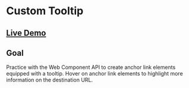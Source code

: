 # Custom Tooltip

## [Live Demo](https://codepen.io/borntofrappe/full/QRzNqE)

## Goal

Practice with the Web Component API to create anchor link elements equipped with a tooltip. Hover on anchor link elements to highlight more information on the destination URL.
